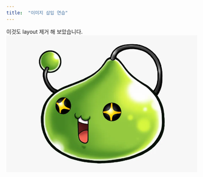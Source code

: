 ```yaml
---
title:  "이미지 삽입 연습"
---
```

이것도 layout 제거 해 보았습니다.
![slime](../images/2023-06-05-second.md/slime.png)


